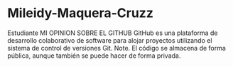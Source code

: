 # Mileidy-Maquera-Cruzz
Estudiante
MI OPINION SOBRE EL GITHUB 
GitHub es una plataforma de desarrollo colaborativo de software para alojar proyectos utilizando el sistema de control de versiones Git. Note. El código se almacena de forma pública, aunque también se puede hacer de forma privada.
